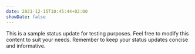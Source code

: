 ```yaml
---
date: 2021-12-15T10:45:44+02:00
showDate: false
---
```

This is a sample status update for testing purposes.
Feel free to modify this content to suit your needs.
Remember to keep your status updates concise and informative.
